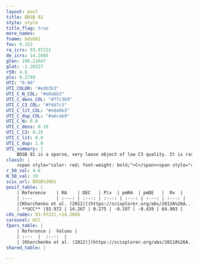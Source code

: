 ```yaml
---
layout: post
title: BDSB 81
style: style
title_flag: true
more_names: 
fname: bdsb81
fov: 0.153
ra_icrs: 93.97221
de_icrs: 14.2666
glon: 196.21647
glat: -1.20327
r50: 4.6
plx: 0.2749
UTI: "0.08"
UTI_COLOR: "#edb3b3"
UTI_C_N_COL: "#e0a6b3"
UTI_C_dens_COL: "#f7c3b9"
UTI_C_C3_COL: "#fdd7c3"
UTI_C_lit_COL: "#e0a6b3"
UTI_C_dup_COL: "#a6cab9"
UTI_C_N: 0.0
UTI_C_dens: 0.16
UTI_C_C3: 0.25
UTI_C_lit: 0.0
UTI_C_dup: 1.0
UTI_summary: |
    BDSB 81 is a sparse, very loose object of low C3 quality. It is rarely studied in the literature, with no articles listed in the last 13 years.<br><br><span style="color: #99180f; font-weight: bold;">Warning: </span>contains less than 25 stars with <i>P>0.5</i> estimated.
class3: |
    <span style="color: red; font-weight: bold;">C</span><span style="color: red; font-weight: bold;">C</span>
r_50_val: 4.6
N_50_val: 19
scix_url: BDSB%2081
posit_table: |
    | Reference    | RA    | DEC   | Plx  | pmRA  | pmDE   |  Rv  |
    | :---         | :---: | :---: | :---: | :---: | :---: | :---: |
    |[Kharchenko et al. (2012)](https://scixplorer.org/abs/2012A%26A...543A.156K) | 93.948 | 14.277 | -- | -0.96 | 1.39 | -- |
    | **UCC** |93.972 | 14.267 | 0.275 | -0.197 | -0.439 | 64.903 | 
cds_radec: 93.97221,+14.2666
carousel: UCC
fpars_table: |
    | Reference |  Values |
    | :---  |  :---:  |
    | [Kharchenko et al. (2012)](https://scixplorer.org/abs/2012A%26A...543A.156K) | `e_bv=0.833, distance=2669, log_age=8.115` |
shared_table: |
    
---
```

